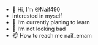 - 👋 Hi, I’m @Naif490
- interested in myself 
- 🌱 I’m currently planing to learn
- 💞️ I’m not looking bad
- 📫 How to reach me     naif_emam

<!---
Naif490/Naif490 is a ✨ special ✨ repository because its `README.md` (this file) appears on your GitHub profile.
You can click the Preview link to take a look at your changes.
--->
